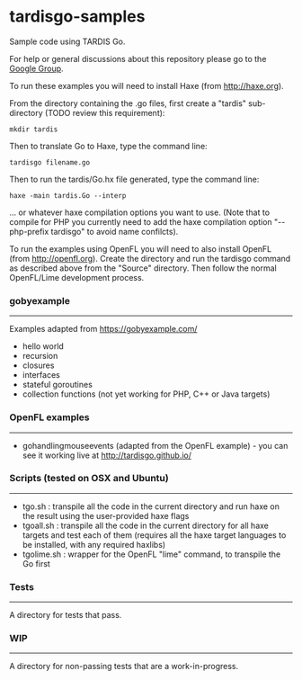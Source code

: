 tardisgo-samples
================

Sample code using TARDIS Go.


For help or general discussions about this repository please go to the [Google Group](https://groups.google.com/d/forum/tardisgo).


To run these examples you will need to install Haxe (from http://haxe.org).

From the directory containing the .go files, first create a "tardis" sub-directory (TODO review this requirement):
```
mkdir tardis
```
Then to translate Go to Haxe, type the command line: 
```
tardisgo filename.go
``` 

Then to run the tardis/Go.hx file generated, type the command line: 
```
haxe -main tardis.Go --interp
```
... or whatever haxe compilation options you want to use. (Note that to compile for PHP you currently need to add the haxe compilation option "--php-prefix tardisgo" to avoid name confilcts).

To run the examples using OpenFL you will need to also install OpenFL (from http://openfl.org). Create the directory and run the tardisgo command as described above from the "Source" directory. Then follow the normal OpenFL/Lime development process.


### gobyexample
---
Examples adapted from https://gobyexample.com/
- hello world
- recursion
- closures
- interfaces
- stateful goroutines
- collection functions (not yet working for PHP, C++ or Java targets)

### OpenFL examples
---------------
- gohandlingmouseevents (adapted from the OpenFL example) - you can see it working live at http://tardisgo.github.io/

### Scripts (tested on OSX and Ubuntu)
-------
- tgo.sh : transpile all the code in the current directory and run haxe on the result using the user-provided haxe flags
- tgoall.sh : transpile all the code in the current directory for all haxe targets and test each of them (requires all the haxe target languages to be installed, with any required haxlibs)
- tgolime.sh : wrapper for the OpenFL "lime" command, to transpile the Go first

### Tests
-----
A directory for tests that pass.

### WIP
---
A directory for non-passing tests that are a work-in-progress.









 
